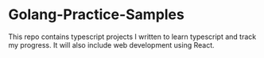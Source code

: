# Golang-Practice-Samples

This repo contains typescript projects I written to learn typescript and track my progress. It will also include web development using React.